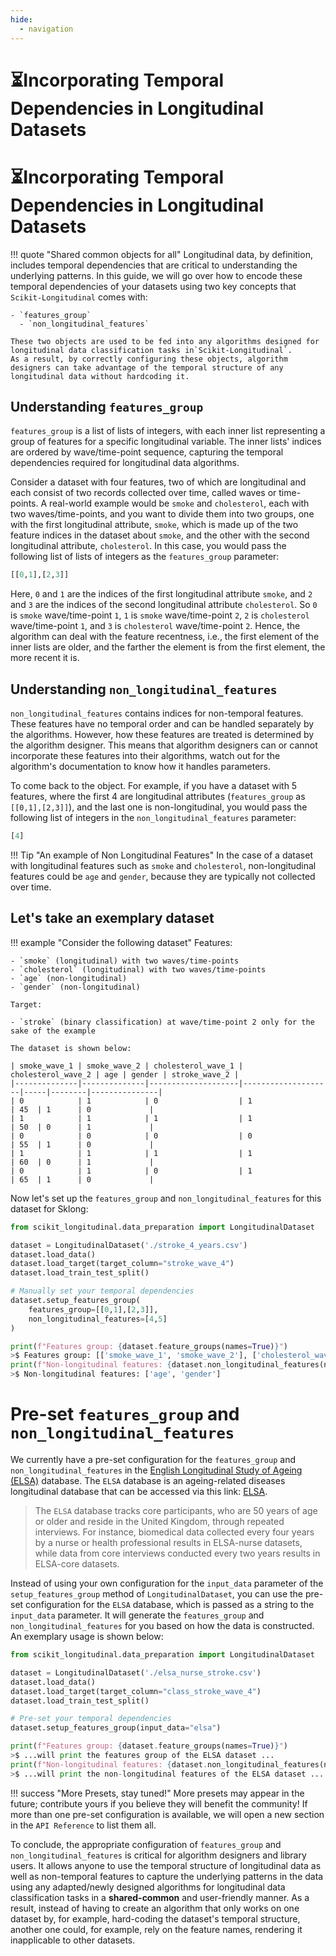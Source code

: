 ```yaml
---
hide:
  - navigation
---
```


# ⏳Incorporating Temporal Dependencies in Longitudinal Datasets
# ⏳Incorporating Temporal Dependencies in Longitudinal Datasets

!!! quote "Shared common objects for all"
    Longitudinal data, by definition, includes temporal dependencies that are critical to understanding the underlying patterns. 
    In this guide, we will go over how to encode these temporal dependencies of your datasets using two key concepts that `Scikit-Longitudinal` comes with: 
    
    - `features_group`
      - `non_longitudinal_features`
    
    These two objects are used to be fed into any algorithms designed for longitudinal data classification tasks in`Scikit-Longitudinal`. 
    As a result, by correctly configuring these objects, algorithm designers can take advantage of the temporal structure of any longitudinal data without hardcoding it.

## Understanding `features_group`

`features_group` is a list of lists of integers, with each inner list representing a group of features for a specific longitudinal variable. 
The inner lists' indices are ordered by wave/time-point sequence, capturing the temporal dependencies required for longitudinal data algorithms.

Consider a dataset with four features, two of which are longitudinal and each consist of two records collected over time, called waves or time-points. A real-world example would be `smoke` and `cholesterol`, each with two waves/time-points, and you want to divide them into two groups, one with the first longitudinal attribute, `smoke`, which is made up of the two feature indices in the dataset about `smoke`, and the other with the second longitudinal attribute, `cholesterol`. In this case, you would pass the following list of lists of integers as the `features_group` parameter:


``` py
[[0,1],[2,3]]
```

Here, `0` and `1` are the indices of the first longitudinal attribute `smoke`, and `2` and `3` are the indices of the second longitudinal attribute `cholesterol`. So `0` is `smoke` wave/time-point `1`, `1` is `smoke` wave/time-point `2`, `2` is `cholesterol` wave/time-point `1`, and `3` is `cholesterol` wave/time-point `2`. Hence, the algorithm can deal with the feature recentness, i.e., the first element of the inner lists are older, and the farther the element is from the first element, the more recent it is.

## Understanding `non_longitudinal_features`

`non_longitudinal_features` contains indices for non-temporal features. These features have no temporal order and can be handled separately by the algorithms. However, how these features are treated is determined by the algorithm designer. This means that algorithm designers can or cannot incorporate these features into their algorithms, watch out for the algorithm's documentation to know how it handles parameters.

To come back to the object. For example, if you have a dataset with 5 features, where the first 4 are longitudinal attributes (`features_group` as `[[0,1],[2,3]]`), and the last one is non-longitudinal, you would pass the following list of integers in the `non_longitudinal_features` parameter:

``` py
[4]
```

!!! Tip "An example of Non Longitudinal Features"
    In the case of a dataset with longitudinal features such as `smoke` and `cholesterol`, 
    non-longitudinal features could be `age` and `gender`, because they are typically not collected over time.

## Let's take an exemplary dataset

!!! example "Consider the following dataset"
    Features:
    
    - `smoke` (longitudinal) with two waves/time-points
    - `cholesterol` (longitudinal) with two waves/time-points
    - `age` (non-longitudinal)
    - `gender` (non-longitudinal)

    Target:
    
    - `stroke` (binary classification) at wave/time-point 2 only for the sake of the example
    
    The dataset is shown below:

    | smoke_wave_1 | smoke_wave_2 | cholesterol_wave_1 | cholesterol_wave_2 | age | gender | stroke_wave_2 |
    |--------------|--------------|--------------------|--------------------|-----|--------|---------------|
    | 0            | 1            | 0                  | 1                  | 45  | 1      | 0             |
    | 1            | 1            | 1                  | 1                  | 50  | 0      | 1             |
    | 0            | 0            | 0                  | 0                  | 55  | 1      | 0             |
    | 1            | 1            | 1                  | 1                  | 60  | 0      | 1             |
    | 0            | 1            | 0                  | 1                  | 65  | 1      | 0             |

Now let's set up the `features_group` and `non_longitudinal_features` for this dataset for Sklong:

``` py
from scikit_longitudinal.data_preparation import LongitudinalDataset

dataset = LongitudinalDataset('./stroke_4_years.csv')
dataset.load_data()
dataset.load_target(target_column="stroke_wave_4")
dataset.load_train_test_split()

# Manually set your temporal dependencies
dataset.setup_features_group(
    features_group=[[0,1],[2,3]],
    non_longitudinal_features=[4,5]
)

print(f"Features group: {dataset.feature_groups(names=True)}")
>$ Features group: [['smoke_wave_1', 'smoke_wave_2'], ['cholesterol_wave_1', 'cholesterol_wave_2']]
print(f"Non-longitudinal features: {dataset.non_longitudinal_features(names=True)}")
>$ Non-longitudinal features: ['age', 'gender']
```

# Pre-set `features_group` and `non_longitudinal_features`

We currently have a pre-set configuration for the `features_group` and `non_longitudinal_features` in the [English Longitudinal Study of Ageing (ELSA)](https://www.elsa-project.ac.uk/) database. 
The `ELSA` database is an ageing-related diseases longitudinal database that can be accessed via this link: [ELSA](https://www.elsa-project.ac.uk/). 

> The `ELSA` database tracks core participants, who are 50 years of age or older and reside in the United Kingdom, 
> through repeated interviews. For instance, biomedical data collected every four years by a nurse or health
> professional results in ELSA-nurse datasets, while data from core interviews conducted every two years results
> in ELSA-core datasets.

Instead of using your own configuration for the `input_data` parameter of the `setup_features_group` 
method of `LongitudinalDataset`, you can use the pre-set configuration for the 
`ELSA` database, which is passed as a string to the 
`input_data` parameter. It will generate the `features_group` and `non_longitudinal_features` 
for you based on how the data is constructed. An exemplary usage is shown below:

``` py
from scikit_longitudinal.data_preparation import LongitudinalDataset

dataset = LongitudinalDataset('./elsa_nurse_stroke.csv')
dataset.load_data()
dataset.load_target(target_column="class_stroke_wave_4")
dataset.load_train_test_split()

# Pre-set your temporal dependencies
dataset.setup_features_group(input_data="elsa")

print(f"Features group: {dataset.feature_groups(names=True)}")
>$ ...will print the features group of the ELSA dataset ...
print(f"Non-longitudinal features: {dataset.non_longitudinal_features(names=True)}")
>$ ...will print the non-longitudinal features of the ELSA dataset ...
```

!!! success "More Presets, stay tuned!"
    More presets may appear in the future; contribute yours if you believe they will benefit the community! If more
    than one pre-set configuration is available, we will open a new section in the 
    `API Reference` to list them all.


To conclude, the appropriate configuration of `features_group` and `non_longitudinal_features` is critical 
for algorithm designers and library users. It allows anyone to use the temporal structure of 
longitudinal data as well as non-temporal features to capture the underlying patterns in the data using 
any adapted/newly designed algorithms for longitudinal data classification tasks in a **shared-common** 
and user-friendly manner. As a result, instead of having to create an algorithm that only works on one
dataset by, for example, hard-coding the dataset's temporal structure, another one could, 
for example, rely on the feature names, rendering it inapplicable to other datasets.
